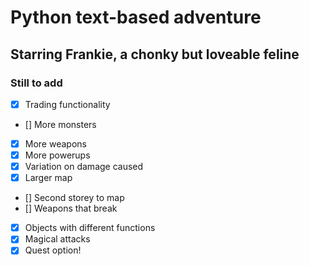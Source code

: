 # Python text-based adventure
## Starring Frankie, a chonky but loveable feline

### Still to add

- [X] Trading functionality
- [] More monsters
- [X] More weapons
- [X] More powerups
- [X] Variation on damage caused
- [X] Larger map
- [] Second storey to map
- [] Weapons that break
- [X] Objects with different functions
- [X] Magical attacks
- [X] Quest option!
